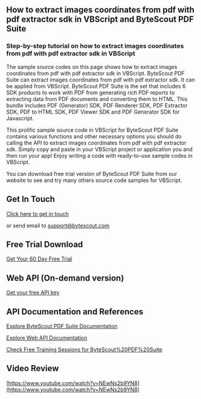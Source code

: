 ## How to extract images coordinates from pdf with pdf extractor sdk in VBScript and ByteScout PDF Suite

### Step-by-step tutorial on how to extract images coordinates from pdf with pdf extractor sdk in VBScript

The sample source codes on this page shows how to extract images coordinates from pdf with pdf extractor sdk in VBScript. ByteScout PDF Suite can extract images coordinates from pdf with pdf extractor sdk. It can be applied from VBScript. ByteScout PDF Suite is the set that includes 6 SDK products to work with PDF from generating rich PDF reports to extracting data from PDF documents and converting them to HTML. This bundle includes PDF (Generator) SDK, PDF Renderer SDK, PDF Extractor SDK, PDF to HTML SDK, PDF Viewer SDK and PDF Generator SDK for Javascript.

This prolific sample source code in VBScript for ByteScout PDF Suite contains various functions and other necessary options you should do calling the API to extract images coordinates from pdf with pdf extractor sdk.  Simply copy and paste in your VBScript project or application you and then run your app! Enjoy writing a code with ready-to-use sample codes in VBScript.

You can download free trial version of ByteScout PDF Suite from our website to see and try many others source code samples for VBScript.

## Get In Touch

[Click here to get in touch](https://bytescout.zendesk.com/hc/en-us/requests/new?subject=ByteScout%20PDF%20Suite%20Question)

or send email to [support@bytescout.com](mailto:support@bytescout.com?subject=ByteScout%20PDF%20Suite%20Question) 

## Free Trial Download

[Get Your 60 Day Free Trial](https://bytescout.com/download/web-installer?utm_source=github-readme)

## Web API (On-demand version)

[Get your free API key](https://pdf.co/documentation/api?utm_source=github-readme)

## API Documentation and References

[Explore ByteScout PDF Suite Documentation](https://bytescout.com/documentation/index.html?utm_source=github-readme)

[Explore Web API Documentation](https://pdf.co/documentation/api?utm_source=github-readme)

[Check Free Training Sessions for ByteScout%20PDF%20Suite](https://academy.bytescout.com/)

## Video Review

[https://www.youtube.com/watch?v=NEwNs2b9YN8](https://www.youtube.com/watch?v=NEwNs2b9YN8)